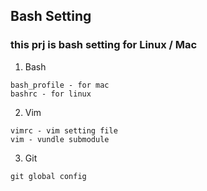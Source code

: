 ## Bash Setting

### this prj is bash setting for Linux / Mac 

1. Bash
>
	bash_profile - for mac
	bashrc - for linux

2. Vim
>
	vimrc - vim setting file
	vim - vundle submodule

3. Git
>
	git global config

